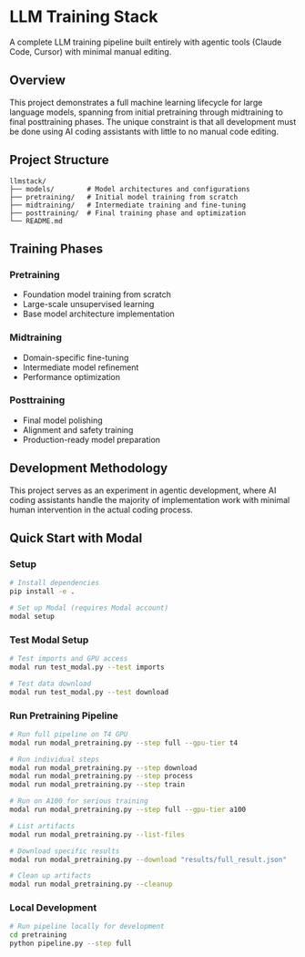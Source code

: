 # LLM Training Stack

A complete LLM training pipeline built entirely with agentic tools (Claude Code, Cursor) with minimal manual editing.

## Overview

This project demonstrates a full machine learning lifecycle for large language models, spanning from initial pretraining through midtraining to final posttraining phases. The unique constraint is that all development must be done using AI coding assistants with little to no manual code editing.

## Project Structure

```
llmstack/
├── models/        # Model architectures and configurations
├── pretraining/   # Initial model training from scratch
├── midtraining/   # Intermediate training and fine-tuning
├── posttraining/  # Final training phase and optimization
└── README.md
```

## Training Phases

### Pretraining
- Foundation model training from scratch
- Large-scale unsupervised learning
- Base model architecture implementation

### Midtraining
- Domain-specific fine-tuning
- Intermediate model refinement
- Performance optimization

### Posttraining
- Final model polishing
- Alignment and safety training
- Production-ready model preparation

## Development Methodology

This project serves as an experiment in agentic development, where AI coding assistants handle the majority of implementation work with minimal human intervention in the actual coding process.

## Quick Start with Modal

### Setup
```bash
# Install dependencies
pip install -e .

# Set up Modal (requires Modal account)
modal setup
```

### Test Modal Setup
```bash
# Test imports and GPU access
modal run test_modal.py --test imports

# Test data download
modal run test_modal.py --test download
```

### Run Pretraining Pipeline
```bash
# Run full pipeline on T4 GPU
modal run modal_pretraining.py --step full --gpu-tier t4

# Run individual steps
modal run modal_pretraining.py --step download
modal run modal_pretraining.py --step process
modal run modal_pretraining.py --step train

# Run on A100 for serious training
modal run modal_pretraining.py --step full --gpu-tier a100

# List artifacts
modal run modal_pretraining.py --list-files

# Download specific results
modal run modal_pretraining.py --download "results/full_result.json"

# Clean up artifacts
modal run modal_pretraining.py --cleanup
```

### Local Development
```bash
# Run pipeline locally for development
cd pretraining
python pipeline.py --step full
```